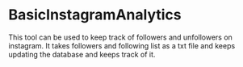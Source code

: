 # BasicInstagramAnalytics
This tool can be used to keep track of followers and unfollowers on instagram.
It takes followers and following list as a txt file and keeps updating the database and keeps track of it.


